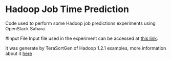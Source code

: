 # Hadoop Job Time Prediction
Code used to perform some Hadoop job predictions experiments using OpenStack Sahara.

#Input File
Input file used in the experiment can be accessed at [this link](https://www.dropbox.com/s/1e4zdjq6l8tj7eb/5GB?dl=0).

It was generate by TeraSortGen of Hadoop 1.2.1 examples, more information about it [here](http://www.michael-noll.com/blog/2011/04/09/benchmarking-and-stress-testing-an-hadoop-cluster-with-terasort-testdfsio-nnbench-mrbench/)
